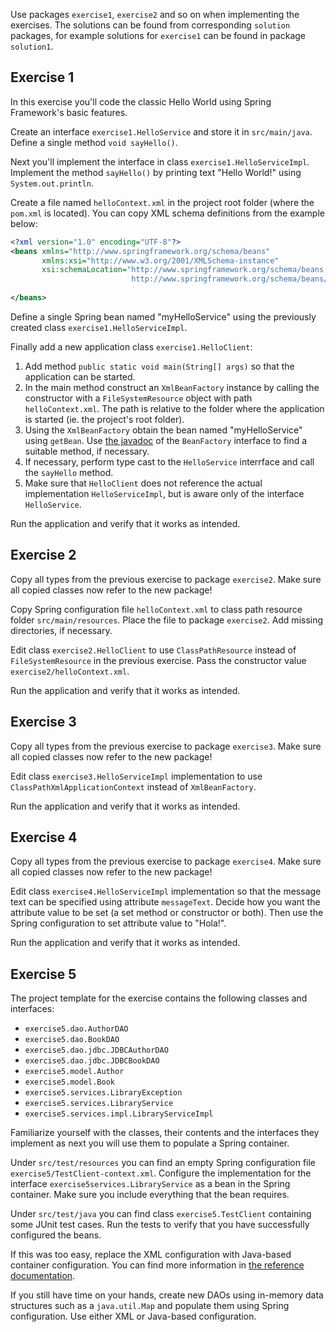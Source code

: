 Use packages `exercise1`, `exercise2` and so on when implementing the exercises. The solutions can be found from corresponding `solution` packages, for example solutions for `exercise1` can be found in package `solution1`.

Exercise 1
----------

In this exercise you'll code the classic Hello World using Spring Framework's basic features.

Create an interface `exercise1.HelloService` and store it in `src/main/java`. Define a single method `void sayHello()`.

Next you'll implement the interface in class `exercise1.HelloServiceImpl`. Implement the method `sayHello()` by printing text "Hello World!" using `System.out.println`.

Create a file named `helloContext.xml` in the project root folder (where the `pom.xml` is located). You can copy XML schema definitions from the example below:

```xml
<?xml version="1.0" encoding="UTF-8"?>
<beans xmlns="http://www.springframework.org/schema/beans"
       xmlns:xsi="http://www.w3.org/2001/XMLSchema-instance"
       xsi:schemaLocation="http://www.springframework.org/schema/beans
                           http://www.springframework.org/schema/beans/spring-beans.xsd">
 
</beans>
```

Define a single Spring bean named "myHelloService" using the previously created class `exercise1.HelloServiceImpl`.

Finally add a new application class `exercise1.HelloClient`:

1. Add method `public static void main(String[] args)` so that the application can be started.
2. In the main method construct an `XmlBeanFactory` instance by calling the constructor with a `FileSystemResource` object with path `helloContext.xml`. The path is relative to the folder where the application is started (ie. the project's root folder).
3. Using the `XmlBeanFactory` obtain the bean named "myHelloService" using `getBean`. Use [the javadoc](http://docs.spring.io/spring/docs/4.0.2.RELEASE/javadoc-api/index.html?org/springframework/beans/factory/BeanFactory.html) of the `BeanFactory` interface to find a suitable method, if necessary.
4. If necessary, perform type cast to the `HelloService` interrface and call the `sayHello` method.
5. Make sure that `HelloClient` does not reference the actual implementation `HelloServiceImpl`, but is aware only of the interface `HelloService`.

Run the application and verify that it works as intended.

Exercise 2
----------

Copy all types from the previous exercise to package `exercise2`. Make sure all copied classes now refer to the new package!

Copy Spring configuration file `helloContext.xml` to class path resource folder `src/main/resources`. Place the file to package `exercise2`. Add missing directories, if necessary.

Edit class `exercise2.HelloClient` to use `ClassPathResource` instead of `FileSystemResource` in the previous exercise. Pass the constructor value `exercise2/helloContext.xml`.

Run the application and verify that it works as intended.

Exercise 3
----------

Copy all types from the previous exercise to package `exercise3`. Make sure all copied classes now refer to the new package!

Edit class `exercise3.HelloServiceImpl` implementation to use `ClassPathXmlApplicationContext` instead of `XmlBeanFactory`.

Run the application and verify that it works as intended.

Exercise 4
----------

Copy all types from the previous exercise to package `exercise4`. Make sure all copied classes now refer to the new package!

Edit class `exercise4.HelloServiceImpl` implementation so that the message text can be specified using attribute `messageText`. Decide how you want the attribute value to be set (a set method or constructor or both). Then use the Spring configuration to set attribute value to "Hola!". 

Run the application and verify that it works as intended.

Exercise 5
----------

The project template for the exercise contains the following classes and interfaces:

* `exercise5.dao.AuthorDAO`
* `exercise5.dao.BookDAO`
* `exercise5.dao.jdbc.JDBCAuthorDAO`
* `exercise5.dao.jdbc.JDBCBookDAO`
* `exercise5.model.Author`
* `exercise5.model.Book`
* `exercise5.services.LibraryException`
* `exercise5.services.LibraryService`
* `exercise5.services.impl.LibraryServiceImpl`

Familiarize yourself with the classes, their contents and the interfaces they implement as next you will use them to populate a Spring container.

Under `src/test/resources` you can find an empty Spring configuration file `exercise5/TestClient-context.xml`. Configure the implementation for the interface `exercise5services.LibraryService` as a bean in the Spring container. Make sure you include everything that the bean requires.

Under `src/test/java` you can find class `exercise5.TestClient` containing some JUnit test cases. Run the tests to verify that you have successfully configured the beans.

If this was too easy, replace the XML configuration with Java-based container configuration. You can find more information in [the reference documentation](http://docs.spring.io/spring/docs/4.0.2.RELEASE/spring-framework-reference/htmlsingle/#beans-java-basic-concepts).

If you still have time on your hands, create new DAOs using in-memory data structures such as a `java.util.Map` and populate them using Spring configuration. Use either XML or Java-based configuration.
